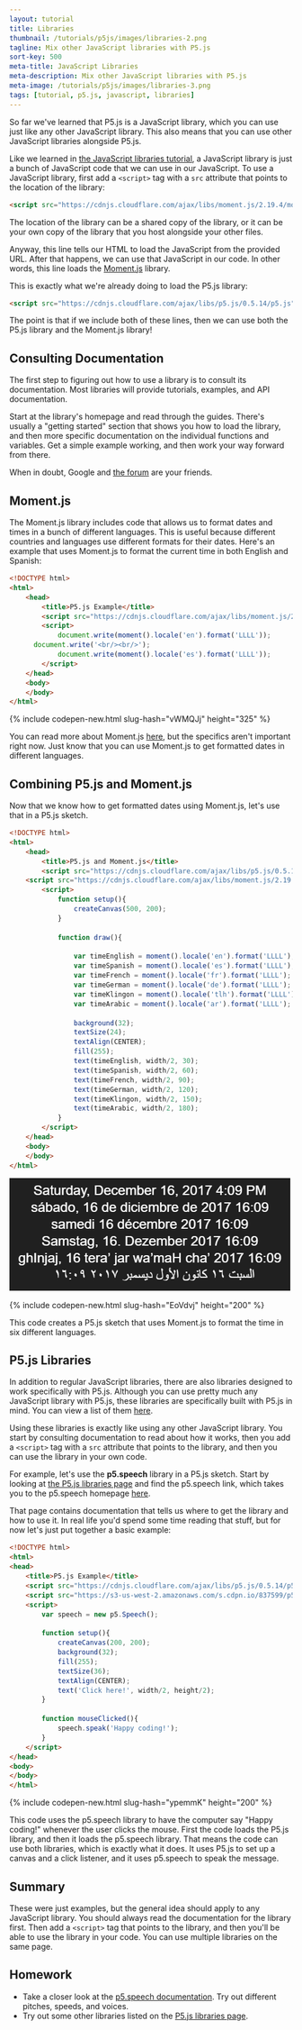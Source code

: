 ```yaml
---
layout: tutorial
title: Libraries
thumbnail: /tutorials/p5js/images/libraries-2.png
tagline: Mix other JavaScript libraries with P5.js
sort-key: 500
meta-title: JavaScript Libraries
meta-description: Mix other JavaScript libraries with P5.js
meta-image: /tutorials/p5js/images/libraries-3.png
tags: [tutorial, p5.js, javascript, libraries]
---
```


So far we've learned that P5.js is a JavaScript library, which you can use just like any other JavaScript library. This also means that you can use other JavaScript libraries alongside P5.js.

Like we learned in [the JavaScript libraries tutorial](/tutorials/javascript/libraries), a JavaScript library is just a bunch of JavaScript code that we can use in our JavaScript. To use a JavaScript library, first add a `<script>` tag with a `src` attribute that points to the location of the library:

```html
<script src="https://cdnjs.cloudflare.com/ajax/libs/moment.js/2.19.4/moment-with-locales.js"></script>
```

The location of the library can be a shared copy of the library, or it can be your own copy of the library that you host alongside your other files.

Anyway, this line tells our HTML to load the JavaScript from the provided URL. After that happens, we can use that JavaScript in our code. In other words, this line loads the [Moment.js](http://momentjs.com/) library.

This is exactly what we're already doing to load the P5.js library:

```html
<script src="https://cdnjs.cloudflare.com/ajax/libs/p5.js/0.5.14/p5.js"></script>
```

The point is that if we include both of these lines, then we can use both the P5.js library and the Moment.js library!

## Consulting Documentation

The first step to figuring out how to use a library is to consult its documentation. Most libraries will provide tutorials, examples, and API documentation.

Start at the library's homepage and read through the guides. There's usually a "getting started" section that shows you how to load the library, and then more specific documentation on the individual functions and variables. Get a simple example working, and then work your way forward from there.

When in doubt, Google and [the forum](http://forum.happycoding.io) are your friends.

## Moment.js

The Moment.js library includes code that allows us to format dates and times in a bunch of different languages. This is useful because different countries and languages use different formats for their dates. Here's an example that uses Moment.js to format the current time in both English and Spanish:

```html
<!DOCTYPE html>
<html>
	<head>
		<title>P5.js Example</title>
		<script src="https://cdnjs.cloudflare.com/ajax/libs/moment.js/2.19.4/moment-with-locales.js"></script>
		<script>
			document.write(moment().locale('en').format('LLLL'));
      document.write('<br/><br/>');
			document.write(moment().locale('es').format('LLLL'));
		</script>
	</head>
	<body>
	</body>
</html>
```

{% include codepen-new.html slug-hash="vWMQJj" height="325" %}

You can read more about Moment.js [here](http://momentjs.com/docs/), but the specifics aren't important right now. Just know that you can use Moment.js to get formatted dates in different languages.

## Combining P5.js and Moment.js

Now that we know how to get formatted dates using Moment.js, let's use that in a P5.js sketch.

```html
<!DOCTYPE html>
<html>
	<head>
		<title>P5.js and Moment.js</title>
		<script src="https://cdnjs.cloudflare.com/ajax/libs/p5.js/0.5.14/p5.js"></script>
    <script src="https://cdnjs.cloudflare.com/ajax/libs/moment.js/2.19.4/moment-with-locales.js"></script>
		<script>
			function setup(){
				createCanvas(500, 200);
			}
			
			function draw(){
        
				var timeEnglish = moment().locale('en').format('LLLL');
				var timeSpanish = moment().locale('es').format('LLLL');
				var timeFrench = moment().locale('fr').format('LLLL');
				var timeGerman = moment().locale('de').format('LLLL');
				var timeKlingon = moment().locale('tlh').format('LLLL');
				var timeArabic = moment().locale('ar').format('LLLL');
        
				background(32);
				textSize(24);
				textAlign(CENTER);
				fill(255);
				text(timeEnglish, width/2, 30);
				text(timeSpanish, width/2, 60);
				text(timeFrench, width/2, 90);
				text(timeGerman, width/2, 120);
				text(timeKlingon, width/2, 150);
				text(timeArabic, width/2, 180);
			}
		</script>
	</head>
	<body>
	</body>
</html>
```

![P5.js and Moment.js](/tutorials/p5js/images/libraries-1.png)

{% include codepen-new.html slug-hash="EoVdvj" height="200" %}

This code creates a P5.js sketch that uses Moment.js to format the time in six different languages.

## P5.js Libraries

In addition to regular JavaScript libraries, there are also libraries designed to work specifically with P5.js. Although you can use pretty much any JavaScript library with P5.js, these libraries are specifically built with P5.js in mind. You can view a list of them [here](https://p5js.org/libraries/).

Using these libraries is exactly like using any other JavaScript library. You start by consulting documentation to read about how it works, then you add a `<script>` tag with a `src` attribute that points to the library, and then you can use the library in your own code.

For example, let's use the **p5.speech** library in a P5.js sketch. Start by looking at [the P5.js libraries page](https://p5js.org/libraries/) and find the p5.speech link, which takes you to the p5.speech homepage [here](http://ability.nyu.edu/p5.js-speech/).

That page contains documentation that tells us where to get the library and how to use it. In real life you'd spend some time reading that stuff, but for now let's just put together a basic example:

```html
<!DOCTYPE html>
<html>
<head>
	<title>P5.js Example</title>
	<script src="https://cdnjs.cloudflare.com/ajax/libs/p5.js/0.5.14/p5.js"></script>
	<script src="https://s3-us-west-2.amazonaws.com/s.cdpn.io/837599/p5.speech.js"></script>
	<script>
		var speech = new p5.Speech();

		function setup(){
			createCanvas(200, 200);
			background(32);
			fill(255);
			textSize(36);
			textAlign(CENTER);
			text('Click here!', width/2, height/2);
		}

		function mouseClicked(){
			speech.speak('Happy coding!');
		}
	</script>
</head>
<body>
</body>
</html>
```

{% include codepen-new.html slug-hash="ypemmK" height="200" %}

This code uses the p5.speech library to have the computer say "Happy coding!" whenever the user clicks the mouse. First the code loads the P5.js library, and then it loads the p5.speech library. That means the code can use both libraries, which is exactly what it does. It uses P5.js to set up a canvas and a click listener, and it uses p5.speech to speak the message.

## Summary

These were just examples, but the general idea should apply to any JavaScript library. You should always read the documentation for the library first. Then add a `<script>` tag that points to the library, and then you'll be able to use the library in your code. You can use multiple libraries on the same page.

## Homework

- Take a closer look at the [p5.speech documentation](http://ability.nyu.edu/p5.js-speech/). Try out different pitches, speeds, and voices.
- Try out some other libraries listed on the [P5.js libraries page](https://p5js.org/libraries/).
